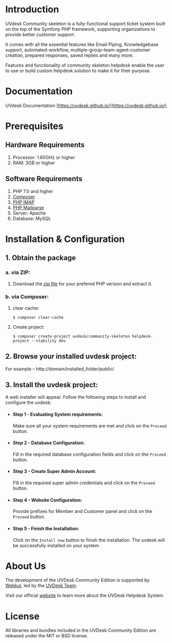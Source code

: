 # Introduction

UVdesk Community skeleton is a fully-functional support ticket system built on the top of the Symfony PHP framework, supporting organizations to provide better customer support.

It comes with all the essential features like Email Piping, Knowledgebase support, automated-workflow, multiple-group-team-agent-customer creation, prepared responses, saved replies and many more.

Features and functionality of community skeleton helpdesk enable the user to use or build custom helpdesk solution to make it for their purpose.

# Documentation

UVdesk Documentation [https://uvdesk.github.io/](https://uvdesk.github.io/)

# Prerequisites

## Hardware Requirements
1. Processor: 1.60GHz or higher
2. RAM: 3GB or higher

## Software Requirements
1. PHP 7.0 and higher
2. [Composer](https://getcomposer.org/)
3. [PHP IMAP](https://php.net/manual/en/book.imap.php)
4. [PHP Mailparse](https://php.net/manual/en/book.mailparse.php)
2. Server: Apache
3. Database: MySQL

# Installation & Configuration

## 1. Obtain the package
    
### a. via ZIP:

1. Download the [zip file](https://www.uvdesk.com/en/opensource/) for your prefered PHP version and extract it.

### b. via Composer:
    
1. clear cache:
    ```
    $ composer clear-cache
    ```

2. Create project: 
   ```
   $ composer create-project uvdesk/community-skeleton helpdesk-project --stability dev
   ```

## 2. Browse your installed uvdesk project:
For example – ht&#8203;tp://domain/installed_folder/public/

## 3. Install the uvdesk project:
A web installer will appear. Follow the following steps to install and configure the uvdesk:


- <h4 >Step 1 - Evaluating System requirements:</h4>
    <p >Make sure all your system requirements are met and click on the <code>Proceed</code> button.</p>  

- <h4 >Step 2 - Database Configuration:</h4>
    <p >Fill in the required database configuration fields and click on the <code>Proceed</code> button.</p>

- <h4 >Step 3 - Create Super Admin Account:</h4>
    <p >Fill in the required super admin credentials and click on the <code>Proceed</code> button.</p>

- <h4 >Step 4 - Website Configuration:</h4>
    <p >Provide prefixes for Member and Customer panel and click on the <code>Proceed</code> button.</p>

- <h4 >Step 5 - Finish the Installation:</h4>
    <p >Click on the <code>Install now</code> button to finish the installation. The uvdesk will be successfully installed on your system.</p>


# About Us
The development of the UVDesk Community Edition is supported by [Webkul][webkul], led by the [UVDesk Team](https://www.uvdesk.com/en/team/).

Visit our official [website][webkul] to learn more about the UVDesk Helpdesk System.


# License
All libraries and bundles included in the UVDesk Community Edition are released under the MIT or BSD license.

[webkul]: https://webkul.com/